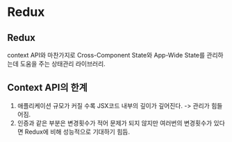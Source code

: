 # Redux

Redux
-----
context API와 마찬가지로 Cross-Component State와 App-Wide State를 관리하는데 도움을 주는 상태관리 라이브러리.


Context API의 한계
----
1. 애플리케이션 규모가 커질 수록 JSX코드 내부의 깊이가 깊어진다. -> 관리가 힘들어짐.      
2. 인증과 같은 부분은 변경횟수가 적어 문제가 되지 않지만 여러번의 변경횟수가 있다면 Redux에 비해 성능적으로 기대하기 힘듬.

